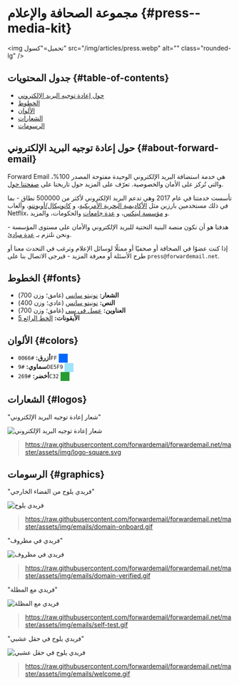 # مجموعة الصحافة والإعلام {#press--media-kit}

<img تحميل="كسول" src="/img/articles/press.webp" alt="" class="rounded-lg" />

## جدول المحتويات {#table-of-contents}

* [حول إعادة توجيه البريد الإلكتروني](#about-forward-email)
* [الخطوط](#fonts)
* [الألوان](#colors)
* [الشعارات](#logos)
* [الرسومات](#graphics)

## حول إعادة توجيه البريد الإلكتروني {#about-forward-email}

Forward Email هي خدمة استضافة البريد الإلكتروني الوحيدة مفتوحة المصدر 100%، والتي تُركز على الأمان والخصوصية. تعرّف على المزيد حول تاريخنا على [صفحتنا حول](/about).

تأسست خدمتنا في عام 2017 وهي تدعم البريد الإلكتروني لأكثر من 500000 نطاق - بما في ذلك مستخدمين بارزين مثل [الأكاديمية البحرية الأمريكية](/blog/docs/federal-government-email-service-section-889-compliant)، و [كانونيكال/أوبونتو](/blog/docs/canonical-ubuntu-email-enterprise-case-study)، وألعاب Netflix، و [مؤسسة لينكس](/blog/docs/linux-foundation-email-enterprise-case-study)، و [عدة جامعات](/blog/docs/alumni-email-forwarding-university-case-study) والحكومات، والمزيد.

هدفنا هو أن نكون منصة البنية التحتية للبريد الإلكتروني والأمان على مستوى المؤسسة - ونحن نلتزم بـ [عدة مبادئ](https://forwardemail.net/blog/docs/best-quantum-safe-encrypted-email-service#principles).

إذا كنت عضوًا في الصحافة أو صحفيًا أو ممثلًا لوسائل الإعلام وترغب في التحدث معنا أو طرح الأسئلة أو معرفة المزيد - فيرجى الاتصال بنا على `press@forwardemail.net`.

## الخطوط {#fonts}

* **الشعار:** [نونيتو سانس](https://fonts.google.com/specimen/Nunito+Sans) (غامق؛ وزن 700)
* **النص:** [نونيتو سانس](https://fonts.google.com/specimen/Nunito+Sans) (عادي؛ وزن 400)
* **العناوين:** [عسل في سي](https://verycoolstudio.com/typefaces/honey) (غامق؛ وزن 700)
* **الأيقونات:** [الخط الرائع 5](https://fontawesome.com/)

## الألوان {#colors}

* **أزرق:** `#0066FF` <span style="vertical-align:middle;display:inline-block;padding:10px;background:#0066FF;"></span>
* **سماوي:** `#9DE5F9` <span style="vertical-align:middle;display:inline-block;padding:10px;background:#9DE5F9;"></span>
* **أخضر:** `#269C32` <span style="vertical-align:middle;display:inline-block;padding:10px;background:#269C32;"></span>

## الشعارات {#logos}

"شعار إعادة توجيه البريد الإلكتروني"

![شعار إعادة توجيه البريد الإلكتروني](https://raw.githubusercontent.com/forwardemail/forwardemail.net/master/assets/img/logo-square.svg)

> <https://raw.githubusercontent.com/forwardemail/forwardemail.net/master/assets/img/logo-square.svg>

## الرسومات {#graphics}

"فريدي يلوح من الفضاء الخارجي"

![فريدي يلوح](https://raw.githubusercontent.com/forwardemail/forwardemail.net/master/assets/img/emails/domain-onboard.gif)

> <https://raw.githubusercontent.com/forwardemail/forwardemail.net/master/assets/img/emails/domain-onboard.gif>

"فريدي في مظروف"

![فريدي في مظروف](https://raw.githubusercontent.com/forwardemail/forwardemail.net/master/assets/img/emails/domain-verified.gif)

> <https://raw.githubusercontent.com/forwardemail/forwardemail.net/master/assets/img/emails/domain-verified.gif>

"فريدي مع المظلة"

![فريدي مع المظلة](https://raw.githubusercontent.com/forwardemail/forwardemail.net/master/assets/img/emails/self-test.gif)

> <https://raw.githubusercontent.com/forwardemail/forwardemail.net/master/assets/img/emails/self-test.gif>

"فريدي يلوح في حقل عشبي"

![فريدي يلوح في حقل عشبي](https://raw.githubusercontent.com/forwardemail/forwardemail.net/master/assets/img/emails/welcome.gif)

> <https://raw.githubusercontent.com/forwardemail/forwardemail.net/master/assets/img/emails/welcome.gif>